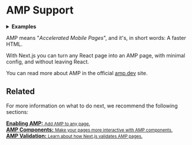 # AMP Support

<details>
  <summary><b>Examples</b></summary>
  <ul>
    <li><a href="https://github.com/zeit/next.js/tree/canary/examples/amp">AMP</a></li>
  </ul>
</details>

AMP means "_Accelerated Mobile Pages_", and it's, in short words: A faster HTML.

With Next.js you can turn any React page into an AMP page, with minimal config, and without leaving React.

You can read more about AMP in the official [amp.dev](https://amp.dev/) site.

## Related

For more information on what to do next, we recommend the following sections:

<div class="card">
  <a href="/docs/amp-support/enabling-amp.md">
    <b>Enabling AMP:</b>
    <small>Add AMP to any page.</small>
  </a>
</div>

<div class="card">
  <a href="/docs/amp-support/adding-amp-components.md">
    <b>AMP Components:</b>
    <small>Make your pages more interactive with AMP components.</small>
  </a>
</div>

<div class="card">
  <a href="/docs/amp-support/amp-validation.md">
    <b>AMP Validation:</b>
    <small>Learn about how Next.js validates AMP pages.</small>
  </a>
</div>
